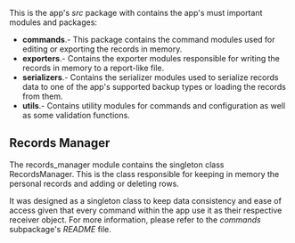 This is the app's *src* package with contains the app's must important modules and
packages:
+ **commands**.- This package contains the command modules used for editing or exporting the 
  records in memory.
+ **exporters**.- Contains the exporter modules responsible for writing the records in memory
  to a report-like file.
+ **serializers**.- Contains the serializer modules used to serialize records data to one of the
  app's supported backup types or loading the records from them.
+ **utils**.- Contains utility modules for commands and configuration as well as some validation
  functions.

## Records Manager
The records_manager module contains the singleton class RecordsManager. This is the class
responsible for keeping in memory the personal records and adding or deleting rows.

It was designed as a singleton class to keep data consistency and ease of access given that
every command within the app use it as their respective receiver object. For more information,
please refer to the *commands* subpackage's *README* file.